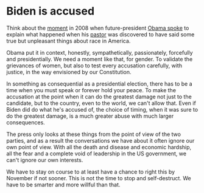 # Biden is accused
Think about the <a href="https://www.youtube.com/watch?v=pWe7wTVbLUU">moment</a> in 2008 when future-president <a href="https://en.wikipedia.org/wiki/A_More_Perfect_Union_(speech)">Obama spoke</a> to explain what happened when his <a href="https://en.wikipedia.org/wiki/Jeremiah_Wright_controversy">pastor</a> was discovered to have said some true but unpleasant things about race in America.

Obama put it in context, honestly, sympathetically, passionately, forcefully and presidentially. We need a moment like that, for gender. To validate the grievances of women, but also to test every accusation carefully, with justice, in the way envisioned by our Constitution. 

In something as consequential as a presidential election, there has to be a time when you must speak or forever hold your peace. To make the accusation at the point when it can do the greatest damage not just to the candidate, but to the country, even to the world, we can't allow that. Even if Biden did do what he's accused of, the choice of timing, when it was sure to do the greatest damage, is a much greater abuse with much larger consequences. 

The press only looks at these things from the point of view of the two parties, and as a result the conversations we have about it often ignore our own point of view. With all the death and disease and economic hardship, all the fear and a complete void of leadership in the US government, we can't ignore our own interests. 

We have to stay on course to at least have a chance to right this by November if not sooner. This is not the time to stop and self-destruct. We have to be smarter and more willful than that. 

